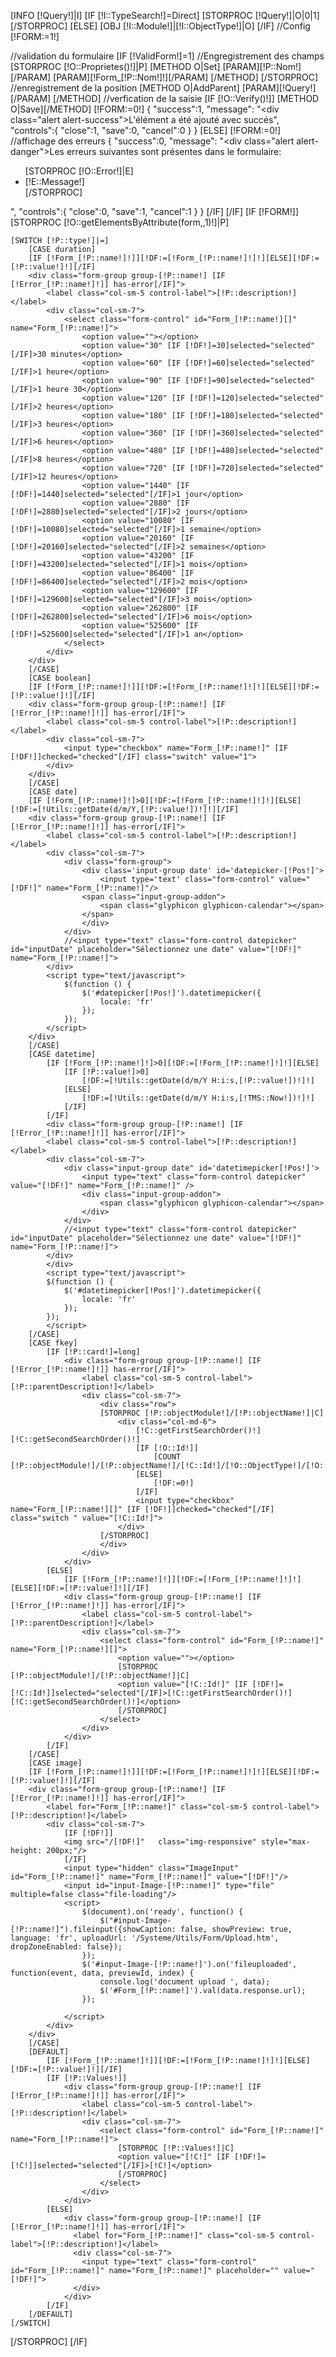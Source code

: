 [INFO [!Query!]|I]
[IF [!I::TypeSearch!]=Direct]
    [STORPROC [!Query!]|O|0|1][/STORPROC]
[ELSE]
    [OBJ [!I::Module!]|[!I::ObjectType!]|O]
[/IF]
//Config
[!FORM:=1!]

//validation du formulaire
[IF [!ValidForm!]=1]
    //Engregistrement des champs
    [STORPROC [!O::Proprietes()!]|P]
        [METHOD O|Set]
            [PARAM][!P::Nom!][/PARAM]
            [PARAM][!Form_[!P::Nom!]!][/PARAM]
        [/METHOD]
    [/STORPROC]
     //enregistrement de la position
    [METHOD O|AddParent]
        [PARAM][!Query!][/PARAM]
    [/METHOD]
     //verfication de la saisie
    [IF [!O::Verify()!]]
        [METHOD O|Save][/METHOD]
        [!FORM:=0!]
        {
            "success":1,
            "message": "<div class=\"alert alert-success\">L'élément a été ajouté avec succés</div>",
            "controls":{
                "close":1,
                "save":0,
                "cancel":0
            }
        }
    [ELSE]
        [!FORM:=0!]
        //affichage des erreurs
        {
            "success":0,
            "message": "<div class=\"alert alert-danger\">Les erreurs suivantes sont présentes dans le formulaire: <ul>[STORPROC [!O::Error!]|E]<li> [!E::Message!]</li>[/STORPROC]</ul></div>",
            "controls":{
                "close":0,
                "save":1,
                "cancel":1
            }
        }
    [/IF]
[/IF]
[IF [!FORM!]]
[STORPROC [!O::getElementsByAttribute(form,,1)!]|P]

    [SWITCH [!P::type!]|=]
        [CASE duration]
        [IF [!Form_[!P::name!]!]][!DF:=[!Form_[!P::name!]!]!][ELSE][!DF:=[!P::value!]!][/IF]
        <div class="form-group group-[!P::name!] [IF [!Error_[!P::name!]!]] has-error[/IF]">
            <label class="col-sm-5 control-label">[!P::description!]</label>
            <div class="col-sm-7">
                <select class="form-control" id="Form_[!P::name!][]" name="Form_[!P::name!]">
                    <option value=""></option>
                    <option value="30" [IF [!DF!]=30]selected="selected"[/IF]>30 minutes</option>
                    <option value="60" [IF [!DF!]=60]selected="selected"[/IF]>1 heure</option>
                    <option value="90" [IF [!DF!]=90]selected="selected"[/IF]>1 heure 30</option>
                    <option value="120" [IF [!DF!]=120]selected="selected"[/IF]>2 heures</option>
                    <option value="180" [IF [!DF!]=180]selected="selected"[/IF]>3 heures</option>
                    <option value="360" [IF [!DF!]=360]selected="selected"[/IF]>6 heures</option>
                    <option value="480" [IF [!DF!]=480]selected="selected"[/IF]>8 heures</option>
                    <option value="720" [IF [!DF!]=720]selected="selected"[/IF]>12 heures</option>
                    <option value="1440" [IF [!DF!]=1440]selected="selected"[/IF]>1 jour</option>
                    <option value="2880" [IF [!DF!]=2880]selected="selected"[/IF]>2 jours</option>
                    <option value="10080" [IF [!DF!]=10080]selected="selected"[/IF]>1 semaine</option>
                    <option value="20160" [IF [!DF!]=20160]selected="selected"[/IF]>2 semaines</option>
                    <option value="43200" [IF [!DF!]=43200]selected="selected"[/IF]>1 mois</option>
                    <option value="86400" [IF [!DF!]=86400]selected="selected"[/IF]>2 mois</option>
                    <option value="129600" [IF [!DF!]=129600]selected="selected"[/IF]>3 mois</option>
                    <option value="262800" [IF [!DF!]=262800]selected="selected"[/IF]>6 mois</option>
                    <option value="525600" [IF [!DF!]=525600]selected="selected"[/IF]>1 an</option>
                </select>
            </div>
        </div>
        [/CASE]
        [CASE boolean]
        [IF [!Form_[!P::name!]!]][!DF:=[!Form_[!P::name!]!]!][ELSE][!DF:=[!P::value!]!][/IF]
        <div class="form-group group-[!P::name!] [IF [!Error_[!P::name!]!]] has-error[/IF]">
            <label class="col-sm-5 control-label">[!P::description!]</label>
            <div class="col-sm-7">
                <input type="checkbox" name="Form_[!P::name!]" [IF [!DF!]]checked="checked"[/IF] class="switch" value="1">
            </div>
        </div>
        [/CASE]
        [CASE date]
        [IF [!Form_[!P::name!]!]>0][!DF:=[!Form_[!P::name!]!]!][ELSE][!DF:=[!Utils::getDate(d/m/Y,[!P::value!])!]!][/IF]
        <div class="form-group group-[!P::name!] [IF [!Error_[!P::name!]!]] has-error[/IF]">
            <label class="col-sm-5 control-label">[!P::description!]</label>
            <div class="col-sm-7">
                <div class="form-group">
                    <div class='input-group date' id='datepicker-[!Pos!]'>
                        <input type='text' class="form-control" value="[!DF!]" name="Form_[!P::name!]"/>
                    <span class="input-group-addon">
                        <span class="glyphicon glyphicon-calendar"></span>
                    </span>
                    </div>
                </div>
                //<input type="text" class="form-control datepicker" id="inputDate" placeholder="Sélectionnez une date" value="[!DF!]"  name="Form_[!P::name!]">
            </div>
            <script type="text/javascript">
                $(function () {
                    $('#datepicker[!Pos!]').datetimepicker({
                        locale: 'fr'
                    });
                });
            </script>
        </div>
        [/CASE]
        [CASE datetime]
            [IF [!Form_[!P::name!]!]>0][!DF:=[!Form_[!P::name!]!]!][ELSE]
                [IF [!P::value!]>0]
                    [!DF:=[!Utils::getDate(d/m/Y H:i:s,[!P::value!])!]!]
                [ELSE]
                    [!DF:=[!Utils::getDate(d/m/Y H:i:s,[!TMS::Now!])!]!]
                [/IF]
            [/IF]
            <div class="form-group group-[!P::name!] [IF [!Error_[!P::name!]!]] has-error[/IF]">
            <label class="col-sm-5 control-label">[!P::description!]</label>
            <div class="col-sm-7">
                <div class="input-group date" id='datetimepicker[!Pos!]'>
                    <input type="text" class="form-control datepicker" value="[!DF!]" name="Form_[!P::name!]" />
                    <div class="input-group-addon">
                        <span class="glyphicon glyphicon-calendar"></span>
                    </div>
                </div>
                //<input type="text" class="form-control datepicker" id="inputDate" placeholder="Sélectionnez une date" value="[!DF!]"  name="Form_[!P::name!]">
            </div>
            </div>
            <script type="text/javascript">
            $(function () {
                $('#datetimepicker[!Pos!]').datetimepicker({
                    locale: 'fr'
                });
            });
            </script>
        [/CASE]
        [CASE fkey]
            [IF [!P::card!]=long]
                <div class="form-group group-[!P::name!] [IF [!Error_[!P::name!]!]] has-error[/IF]">
                    <label class="col-sm-5 control-label">[!P::parentDescription!]</label>
                    <div class="col-sm-7">
                        <div class="row">
                        [STORPROC [!P::objectModule!]/[!P::objectName!]|C]
                            <div class="col-md-6">
                                [!C::getFirstSearchOrder()!] [!C::getSecondSearchOrder()!]
                                [IF [!O::Id!]]
                                    [COUNT [!P::objectModule!]/[!P::objectName!]/[!C::Id!]/[!O::ObjectType!]/[!O::Id!]|DF]
                                [ELSE]
                                    [!DF:=0!]
                                [/IF]
                                <input type="checkbox" name="Form_[!P::name!][]" [IF [!DF!]]checked="checked"[/IF] class="switch " value="[!C::Id!]">
                            </div>
                        [/STORPROC]
                        </div>
                    </div>
                </div>
            [ELSE]
                [IF [!Form_[!P::name!]!]][!DF:=[!Form_[!P::name!]!]!][ELSE][!DF:=[!P::value!]!][/IF]
                <div class="form-group group-[!P::name!] [IF [!Error_[!P::name!]!]] has-error[/IF]">
                    <label class="col-sm-5 control-label">[!P::parentDescription!]</label>
                    <div class="col-sm-7">
                        <select class="form-control" id="Form_[!P::name!]" name="Form_[!P::name!][]">
                            <option value=""></option>
                            [STORPROC [!P::objectModule!]/[!P::objectName!]|C]
                            <option value="[!C::Id!]" [IF [!DF!]=[!C::Id!]]selected="selected"[/IF]>[!C::getFirstSearchOrder()!] [!C::getSecondSearchOrder()!]</option>
                            [/STORPROC]
                        </select>
                    </div>
                </div>
            [/IF]
        [/CASE]
        [CASE image]
        [IF [!Form_[!P::name!]!]][!DF:=[!Form_[!P::name!]!]!][ELSE][!DF:=[!P::value!]!][/IF]
        <div class="form-group group-[!P::name!] [IF [!Error_[!P::name!]!]] has-error[/IF]">
            <label for="Form_[!P::name!]" class="col-sm-5 control-label">[!P::description!]</label>
            <div class="col-sm-7">
                [IF [!DF!]]
                <img src="/[!DF!]"   class="img-responsive" style="max-height: 200px;"/>
                [/IF]
                <input type="hidden" class="ImageInput" id="Form_[!P::name!]" name="Form_[!P::name!]" value="[!DF!]"/>
                <input id="input-Image-[!P::name!]" type="file" multiple=false class="file-loading"/>
                <script>
                    $(document).on('ready', function() {
                        $("#input-Image-[!P::name!]").fileinput({showCaption: false, showPreview: true, language: 'fr', uploadUrl: '/Systeme/Utils/Form/Upload.htm', dropZoneEnabled: false});
                    });
                    $('#input-Image-[!P::name!]').on('fileuploaded', function(event, data, previewId, index) {
                        console.log('document upload ', data);
                        $('#Form_[!P::name!]').val(data.response.url);
                    });

                </script>
            </div>
        </div>
        [/CASE]
        [DEFAULT]
            [IF [!Form_[!P::name!]!]][!DF:=[!Form_[!P::name!]!]!][ELSE][!DF:=[!P::value!]!][/IF]
            [IF [!P::Values!]]
                <div class="form-group group-[!P::name!] [IF [!Error_[!P::name!]!]] has-error[/IF]">
                    <label class="col-sm-5 control-label">[!P::description!]</label>
                    <div class="col-sm-7">
                        <select class="form-control" id="Form_[!P::name!]" name="Form_[!P::name!]">
                            [STORPROC [!P::Values!]|C]
                            <option value="[!C!]" [IF [!DF!]=[!C!]]selected="selected"[/IF]>[!C!]</option>
                            [/STORPROC]
                        </select>
                    </div>
                </div>
            [ELSE]
                <div class="form-group group-[!P::name!] [IF [!Error_[!P::name!]!]] has-error[/IF]">
                  <label for="Form_[!P::name!]" class="col-sm-5 control-label">[!P::description!]</label>
                  <div class="col-sm-7">
                    <input type="text" class="form-control" id="Form_[!P::name!]" name="Form_[!P::name!]" placeholder="" value="[!DF!]">
                  </div>
                </div>
            [/IF]
        [/DEFAULT]
    [/SWITCH]
[/STORPROC]
 [/IF]

